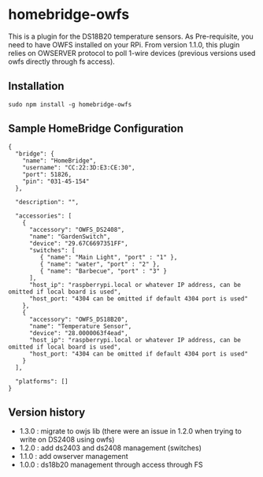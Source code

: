 # homebridge-owfs
This is a plugin for the DS18B20 temperature sensors. As Pre-requisite, you need to have OWFS installed on your RPi. 
From version 1.1.0, this plugin relies on OWSERVER protocol to poll 1-wire devices (previous versions used owfs directly through fs access).

Installation
--------------------
    sudo npm install -g homebridge-owfs

Sample HomeBridge Configuration
--------------------
    {
      "bridge": {
        "name": "HomeBridge",
        "username": "CC:22:3D:E3:CE:30",
        "port": 51826,
        "pin": "031-45-154"
      },
    
      "description": "",
    
      "accessories": [
        {
          "accessory": "OWFS_DS2408",
          "name": "GardenSwitch",
          "device": "29.67C6697351FF",
          "switches": [
             { "name": "Main Light", "port" : "1" },
             { "name": "water", "port" : "2" },
             { "name": "Barbecue", "port" : "3" }
          ],
          "host_ip": "raspberrypi.local or whatever IP address, can be omitted if local board is used",
          "host_port: "4304 can be omitted if default 4304 port is used"
        },
        {
          "accessory": "OWFS_DS18B20",
          "name": "Temperature Sensor",
          "device": "28.0000063f4ead",
          "host_ip": "raspberrypi.local or whatever IP address, can be omitted if local board is used",
          "host_port: "4304 can be omitted if default 4304 port is used"
        }
      ],
    
      "platforms": []
    }

Version history  
-------------------
- 1.3.0 : migrate to owjs lib (there were an issue in 1.2.0 when trying to write on DS2408 using owfs)
- 1.2.0 : add ds2403 and ds2408 management (switches)
- 1.1.0 : add owserver management
- 1.0.0 : ds18b20 management through access through FS

